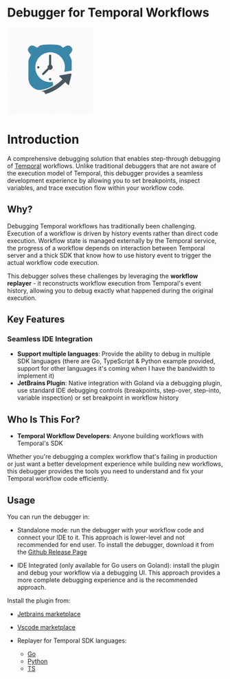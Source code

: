 # Debugger for Temporal Workflows

<img src="docs/images/logo.png" alt="Temporal Debugger Logo" width="200">

# Introduction

A comprehensive debugging solution that enables step-through debugging of [Temporal](https://github.com/temporalio/temporal) workflows. Unlike traditional debuggers that are not aware of the execution model of Temporal, this debugger provides a seamless development experience by allowing you to set breakpoints, inspect variables, and trace execution flow within your workflow code.

## Why?

Debugging Temporal workflows has traditionally been challenging. Execution of a workflow is driven by history events rather than direct code execution. Workflow state is managed externally by the Temporal service, the progress of a workflow depends on interaction between Temporal server and a thick SDK that know how to use history event to trigger the actual workflow code execution. 

This debugger solves these challenges by leveraging the **workflow replayer** - it reconstructs workflow execution from Temporal's event history, allowing you to debug exactly what happened during the original execution.

## Key Features

### **Seamless IDE Integration**
- **Support multiple languages**: Provide the ability to debug in multiple SDK languages (there are Go, TypeScript & Python example provided, support for other languages it's coming when I have the bandwidth to implement it)
- **JetBrains Plugin**: Native integration with Goland via a debugging plugin, use standard IDE debugging controls (breakpoints, step-over, step-into, variable inspection) or set breakpoint in workflow history



## Who Is This For?

- **Temporal Workflow Developers**: Anyone building workflows with Temporal's SDK

Whether you're debugging a complex workflow that's failing in production or just want a better development experience while building new workflows, this debugger provides the tools you need to understand and fix your Temporal workflow code efficiently.


## Usage
You can run the debugger in:
- Standalone mode: run the debugger with your workflow code and connect your IDE to it. This approach is lower-level and not recommended for end user. To install the debugger, download it from the [Github Release Page](https://github.com/phuongdnguyen/temporal-workflow-debugger/releases)

- IDE Integrated (only available for Go users on Goland): install the plugin and debug your workflow via a debugging UI. This approach provides a more complete debugging experience and is the recommended approach.

Install the plugin from:
- [Jetbrains marketplace](https://plugins.jetbrains.com/plugin/28127-temporal-workflow-debugger)

- [Vscode marketplace](https://marketplace.visualstudio.com/items?itemName=phuongdnguyen.temporal-workflow-debugger&ssr=false#overview)

- Replayer for Temporal SDK languages:
    - [Go](https://pkg.go.dev/github.com/phuongdnguyen/temporal-workflow-debugger/replayer-adapter-go)
    - [Python](https://pypi.org/project/temporal-replayer-adapter-python/)
    - [TS](https://www.npmjs.com/package/@phuongdnguyen/replayer-adapter-nodejs)



